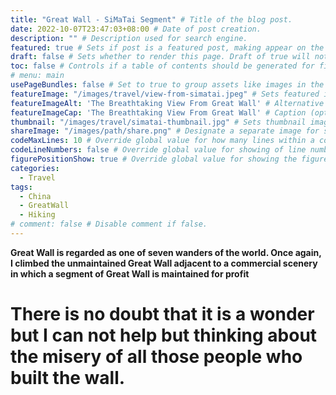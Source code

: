 ```yaml
---
title: "Great Wall - SiMaTai Segment" # Title of the blog post.
date: 2022-10-07T23:47:03+08:00 # Date of post creation.
description: "" # Description used for search engine.
featured: true # Sets if post is a featured post, making appear on the home page side bar.
draft: false # Sets whether to render this page. Draft of true will not be rendered.
toc: false # Controls if a table of contents should be generated for first-level links automatically.
# menu: main
usePageBundles: false # Set to true to group assets like images in the same folder as this post.
featureImage: "/images/travel/view-from-simatai.jpeg" # Sets featured image on blog post.
featureImageAlt: 'The Breathtaking View From Great Wall' # Alternative text for featured image.
featureImageCap: 'The Breathtaking View From Great Wall' # Caption (optional).
thumbnail: "/images/travel/simatai-thumbnail.jpg" # Sets thumbnail image appearing inside card on homepage.
shareImage: "/images/path/share.png" # Designate a separate image for social media sharing.
codeMaxLines: 10 # Override global value for how many lines within a code block before auto-collapsing.
codeLineNumbers: false # Override global value for showing of line numbers within code block.
figurePositionShow: true # Override global value for showing the figure label.
categories:
  - Travel
tags:
  - China
  - GreatWall
  - Hiking
# comment: false # Disable comment if false.
---
```


**Great Wall is regarded as one of seven wanders of the world. Once again, I climbed the unmaintained Great Wall adjacent to a commercial scenery in which a segment of Great Wall is maintained for profit**


# There is no doubt that it is a wonder but I can not help but thinking about the misery of all those people who built the wall.